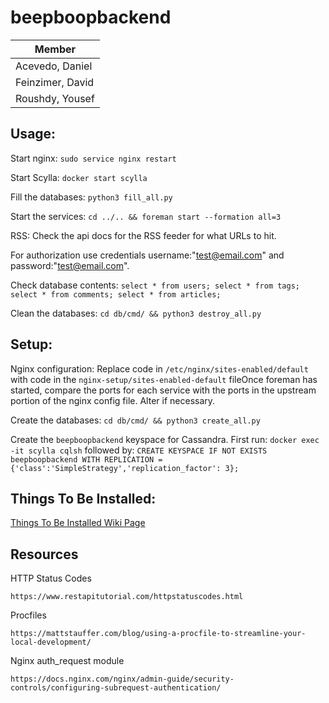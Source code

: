 ﻿# beepboopbackend

| Member           |
|------------------|
| Acevedo, Daniel  |
| Feinzimer, David |
| Roushdy, Yousef  |



## Usage:

Start nginx: `sudo service nginx restart`

Start Scylla: `docker start scylla`

Fill the databases: `python3 fill_all.py`

Start the services: `cd ../.. && foreman start --formation all=3`

RSS: Check the api docs for the RSS feeder for what URLs to hit.

For authorization use credentials username:"test@email.com" and password:"test@email.com".

Check database contents: `select * from users; select * from tags; select * from comments; select * from articles;`

Clean the databases: `cd db/cmd/ && python3 destroy_all.py`



## Setup:

Nginx configuration:  Replace code in `/etc/nginx/sites-enabled/default` with code in the `nginx-setup/sites-enabled-default` fileOnce foreman has started, compare the ports for each service with the ports in the upstream portion of the nginx config file.  Alter if necessary.

Create the databases: `cd db/cmd/ && python3 create_all.py`

Create the `beepboopbackend` keyspace for Cassandra. First run: `docker exec -it scylla cqlsh` followed by: `CREATE KEYSPACE IF NOT EXISTS beepboopbackend WITH REPLICATION = {'class':'SimpleStrategy','replication_factor': 3};`



## Things To Be Installed:

[Things To Be Installed Wiki Page](https://github.com/kernelpop/beepboopbackend/wiki/Things-To-Be-Installed)



## Resources

HTTP Status Codes

    https://www.restapitutorial.com/httpstatuscodes.html

Procfiles

    https://mattstauffer.com/blog/using-a-procfile-to-streamline-your-local-development/

Nginx auth_request module

    https://docs.nginx.com/nginx/admin-guide/security-controls/configuring-subrequest-authentication/
